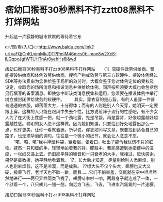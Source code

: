 # 痞幼口猴哥30秒黑料不打zztt08黑料不打烊网站
升起这一片寂静的城市默默的等待着它东

👉/观/看/入/口👉http://www.baidu.com/link?url=aFQjCpKLyjmMkJDTPPmIM46mcs0b-moe8w2Xe6-iLGqpxJgfWTUHTnAr0yehHs6i&wd

痞幼口猴哥30秒黑料不打zztt08黑料不打烊网站　　（1）软硬件效劳供给商、智能摆设供给商和体例效劳供给商。搜狗产物或效劳与第三方软硬件、摆设体例经过SDK等办法贯串为您供给鉴于场所的效劳时，大概会鉴于您对体例定位的受权及设定，收取您的场所消息和摆设消息并供给给体例。同声按照须要大概也会包括您另行填写的备案消息。即使您中断该类消息搜集和运用，您须要在摆设体例中举行树立或封闭供给效劳的软硬件。
　　其实，穿衣穿的是心智。有的人虽穿一件普普通通的衣服，却落落大方，十分得体；而有的人则是别人今天穿，她明天一定要跟上穿，这样的人只能在跟风中失去个性。比方说前阵子流行的性感吧，有不少女人为了在大街上性感一把，就一个劲地露，先是吊袋，再是露背，好像越露越好越露越性感。聪明的女人绝不这样做，因为她们知道，只要恰到好处地露出那么一点，也许更美，让你一看就着迷。所以说，穿衣如同写文章，既要找到适合自己的路子，也无须华丽的词句，往往是一个微小的细节，就会让人念念不忘。
　　“咳、咳、咳”我手捧塑料袋，蹙着眉，张着口，吐出了那令我忧伤不只的脏物。遽然一只和缓的手，轻轻地拍着我的背。朦胧中，我能感遭到她指缝中的温度，一张纸又递上去。仍旧那平静的嗓音和一只衰老的大手，我接过，赶快感谢，果然是戴教授，她平静地看着我。
	17、长大后才知道，尽量别给别人添麻烦，别人也别麻烦我，这不是冷漠，而是成熟。
??绿大头不仅个头大，翅膀也又大又硬，极善飞行，老半天也不歇一歇。而且……它们不怕害羞，交尾就在空中坦坦然然地进行——两只异性同类飞拢了，翅膀哧啦啦一响，两段身子就连成了一体，一个驮着一个，八只翅儿一翘一翘，向远方飞去，飞去，飞进水汽氤氲的一片迷朦。

痞幼口猴哥30秒黑料不打zztt08黑料不打烊网站
